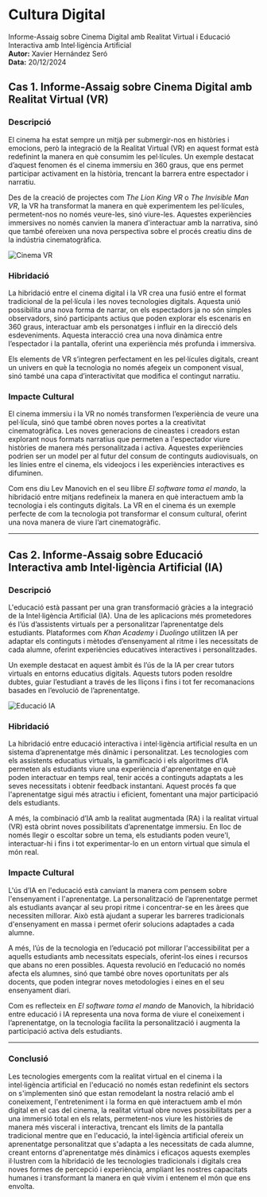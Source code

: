 # Cultura Digital  
Informe-Assaig sobre Cinema Digital amb Realitat Virtual i Educació Interactiva amb Intel·ligència Artificial  
**Autor:** Xavier Hernández Seró  
**Data:** 20/12/2024  

## Cas 1. Informe-Assaig sobre Cinema Digital amb Realitat Virtual (VR)

### Descripció

El cinema ha estat sempre un mitjà per submergir-nos en històries i emocions, però la integració de la Realitat Virtual (VR) en aquest format està redefinint la manera en què consumim les pel·lícules. Un exemple destacat d’aquest fenomen és el cinema immersiu en 360 graus, que ens permet participar activament en la història, trencant la barrera entre espectador i narratiu.

Des de la creació de projectes com *The Lion King VR* o *The Invisible Man VR*, la VR ha transformat la manera en què experimentem les pel·lícules, permetent-nos no només veure-les, sinó viure-les. Aquestes experiències immersives no només canvien la manera d'interactuar amb la narrativa, sinó que també ofereixen una nova perspectiva sobre el procés creatiu dins de la indústria cinematogràfica.

![Cinema VR](https://www.digitalavmagazine.com/wp-content/uploads/2016/03/The-Virtual-Reality-Cinema2.jpg)

### Hibridació

La hibridació entre el cinema digital i la VR crea una fusió entre el format tradicional de la pel·lícula i les noves tecnologies digitals. Aquesta unió possibilita una nova forma de narrar, on els espectadors ja no són simples observadors, sinó participants actius que poden explorar els escenaris en 360 graus, interactuar amb els personatges i influir en la direcció dels esdeveniments. Aquesta interacció crea una nova dinàmica entre l’espectador i la pantalla, oferint una experiència més profunda i immersiva.

Els elements de VR s’integren perfectament en les pel·lícules digitals, creant un univers en què la tecnologia no només afegeix un component visual, sinó també una capa d’interactivitat que modifica el contingut narratiu.

### Impacte Cultural

El cinema immersiu i la VR no només transformen l’experiència de veure una pel·lícula, sinó que també obren noves portes a la creativitat cinematogràfica. Les noves generacions de cineastes i creadors estan explorant nous formats narratius que permeten a l'espectador viure històries de manera més personalitzada i activa. Aquestes experiències podrien ser un model per al futur del consum de continguts audiovisuals, on les línies entre el cinema, els videojocs i les experiències interactives es difuminen.

Com ens diu Lev Manovich en el seu llibre *El software toma el mando*, la hibridació entre mitjans redefineix la manera en què interactuem amb la tecnologia i els continguts digitals. La VR en el cinema és un exemple perfecte de com la tecnologia pot transformar el consum cultural, oferint una nova manera de viure l’art cinematogràfic.


---

## Cas 2. Informe-Assaig sobre Educació Interactiva amb Intel·ligència Artificial (IA)

### Descripció

L'educació està passant per una gran transformació gràcies a la integració de la Intel·ligència Artificial (IA). Una de les aplicacions més prometedores és l’ús d’assistents virtuals per a personalitzar l’aprenentatge dels estudiants. Plataformes com *Khan Academy* i *Duolingo* utilitzen IA per adaptar els continguts i mètodes d’ensenyament al ritme i les necessitats de cada alumne, oferint experiències educatives interactives i personalitzades.

Un exemple destacat en aquest àmbit és l’ús de la IA per crear tutors virtuals en entorns educatius digitals. Aquests tutors poden resoldre dubtes, guiar l’estudiant a través de les lliçons i fins i tot fer recomanacions basades en l’evolució de l’aprenentatge.

![Educació IA](https://projectes.xtec.cat/ia/wp-content/uploads/usu2387/2024/03/Llei_ia-1024x682.jpg)

### Hibridació

La hibridació entre educació interactiva i intel·ligència artificial resulta en un sistema d’aprenentatge més dinàmic i personalitzat. Les tecnologies com els assistents educatius virtuals, la gamificació i els algoritmes d’IA permeten als estudiants viure una experiència d'aprenentatge en què poden interactuar en temps real, tenir accés a continguts adaptats a les seves necessitats i obtenir feedback instantani. Aquest procés fa que l'aprenentatge sigui més atractiu i eficient, fomentant una major participació dels estudiants.

A més, la combinació d’IA amb la realitat augmentada (RA) i la realitat virtual (VR) està obrint noves possibilitats d’aprenentatge immersiu. En lloc de només llegir o escoltar sobre un tema, els estudiants poden veure'l, interactuar-hi i fins i tot experimentar-lo en un entorn virtual que simula el món real.

### Impacte Cultural

L'ús d’IA en l'educació està canviant la manera com pensem sobre l'ensenyament i l'aprenentatge. La personalització de l’aprenentatge permet als estudiants avançar al seu propi ritme i concentrar-se en les àrees que necessiten millorar. Això està ajudant a superar les barreres tradicionals d'ensenyament en massa i permet oferir solucions adaptades a cada alumne.

A més, l’ús de la tecnologia en l’educació pot millorar l'accessibilitat per a aquells estudiants amb necessitats especials, oferint-los eines i recursos que abans no eren possibles. Aquesta revolució en l’educació no només afecta els alumnes, sinó que també obre noves oportunitats per als docents, que poden integrar noves metodologies i eines en el seu ensenyament diari.

Com es reflecteix en *El software toma el mando* de Manovich, la hibridació entre educació i IA representa una nova forma de viure el coneixement i l’aprenentatge, on la tecnologia facilita la personalització i augmenta la participació activa dels estudiants.

---

### Conclusió

Les tecnologies emergents com la realitat virtual en el cinema i la intel·ligència artificial en l'educació no només estan redefinint els sectors on s'implementen sinó que estan remodelant la nostra relació amb el coneixement, l'entreteniment i la forma en què interactuem amb el món digital en el cas del cinema, la realitat virtual obre noves possibilitats per a una immersió total en els relats, permetent-nos viure les històries de manera més visceral i interactiva, trencant els límits de la pantalla tradicional mentre que en l'educació, la intel·ligència artificial ofereix un aprenentatge personalitzat que s'adapta a les necessitats de cada alumne, creant entorns d'aprenentatge més dinàmics i eficaços aquests exemples il·lustren com la hibridació de les tecnologies tradicionals i digitals crea noves formes de percepció i experiència, ampliant les nostres capacitats humanes i transformant la manera en què vivim i entenem el món que ens envolta.

